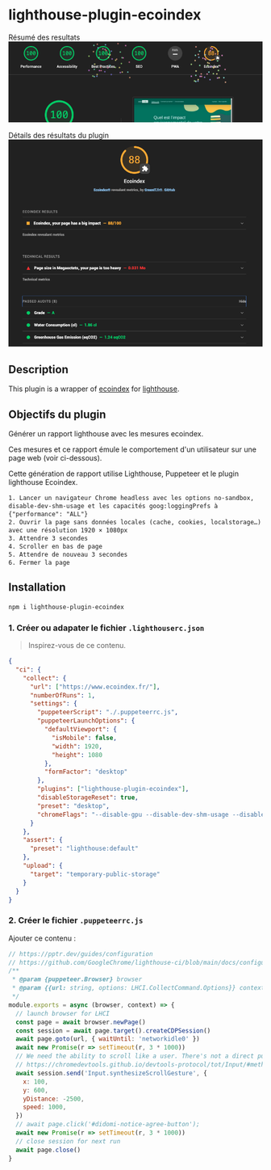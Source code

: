 # lighthouse-plugin-ecoindex

Résumé des resultats
![Résumé des resultats](docs/ecoindex-intro.png)

Détails des résultats du plugin
![Détails des résultats du plugin](docs/ecoindex-results.png)

## Description

This plugin is a wrapper of [ecoindex](https://ecoindex.fr/) for [lighthouse](https://github.com/GoogleChrome/lighthouse/blob/main/docs/plugins.md).

## Objectifs du plugin

Générer un rapport lighthouse avec les mesures ecoindex.

Ces mesures et ce rapport émule le comportement d'un utilisateur sur une page web (voir ci-dessous).

Cette génération de rapport utilise Lighthouse, Puppeteer et le plugin lighthouse Ecoindex.

```
1. Lancer un navigateur Chrome headless avec les options no-sandbox, disable-dev-shm-usage et les capacités goog:loggingPrefs à {"performance": "ALL"}
2. Ouvrir la page sans données locales (cache, cookies, localstorage…) avec une résolution 1920 × 1080px
3. Attendre 3 secondes
4. Scroller en bas de page
5. Attendre de nouveau 3 secondes
6. Fermer la page
```

## Installation

```bash
npm i lighthouse-plugin-ecoindex
```

### 1. Créer ou adapater le fichier `.lighthouserc.json`

> Inspirez-vous de ce contenu.

```json
{
  "ci": {
    "collect": {
      "url": ["https://www.ecoindex.fr/"],
      "numberOfRuns": 1,
      "settings": {
        "puppeteerScript": "./.puppeteerrc.js",
        "puppeteerLaunchOptions": {
          "defaultViewport": {
            "isMobile": false,
            "width": 1920,
            "height": 1080
          },
          "formFactor": "desktop"
        },
        "plugins": ["lighthouse-plugin-ecoindex"],
        "disableStorageReset": true,
        "preset": "desktop",
        "chromeFlags": "--disable-gpu --disable-dev-shm-usage --disable-setuid-sandbox --no-sandbox"
      }
    },
    "assert": {
      "preset": "lighthouse:default"
    },
    "upload": {
      "target": "temporary-public-storage"
    }
  }
}
```

### 2. Créer le fichier `.puppeteerrc.js`

Ajouter ce contenu :

```javascript
// https://pptr.dev/guides/configuration
// https://github.com/GoogleChrome/lighthouse-ci/blob/main/docs/configuration.md#puppeteerscript
/**
 * @param {puppeteer.Browser} browser
 * @param {{url: string, options: LHCI.CollectCommand.Options}} context
 */
module.exports = async (browser, context) => {
  // launch browser for LHCI
  const page = await browser.newPage()
  const session = await page.target().createCDPSession()
  await page.goto(url, { waitUntil: 'networkidle0' })
  await new Promise(r => setTimeout(r, 3 * 1000))
  // We need the ability to scroll like a user. There's not a direct puppeteer function for this, but we can use the DevTools Protocol and issue a Input.synthesizeScrollGesture event, which has convenient parameters like repetitions and delay to somewhat simulate a more natural scrolling gesture.
  // https://chromedevtools.github.io/devtools-protocol/tot/Input/#method-synthesizeScrollGesture
  await session.send('Input.synthesizeScrollGesture', {
    x: 100,
    y: 600,
    yDistance: -2500,
    speed: 1000,
  })
  // await page.click('#didomi-notice-agree-button');
  await new Promise(r => setTimeout(r, 3 * 1000))
  // close session for next run
  await page.close()
}
```
